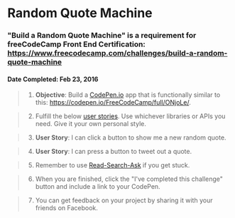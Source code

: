 # **Random Quote Machine**
### **"Build a Random Quote Machine"** is a requirement for freeCodeCamp Front End Certification: https://www.freecodecamp.com/challenges/build-a-random-quote-machine
#### **Date Completed**: Feb 23, 2016

>1. **Objective**: Build a [CodePen.io]('https://codepen.io') app that is functionally similar to this: https://codepen.io/FreeCodeCamp/full/ONjoLe/.

>2. Fulfill the below [user stories]('https://en.wikipedia.org/wiki/User_story'). Use whichever libraries or APIs you need. Give it your own personal style.

>3. **User Story**: I can click a button to show me a new random quote.

>4. **User Story**: I can press a button to tweet out a quote.

>5. Remember to use [Read-Search-Ask]('https://github.com/FreeCodeCamp/freecodecamp/wiki/FreeCodeCamp-Get-Help') if you get stuck.

>6. When you are finished, click the "I've completed this challenge" button and include a link to your CodePen.

>7. You can get feedback on your project by sharing it with your friends on Facebook.
